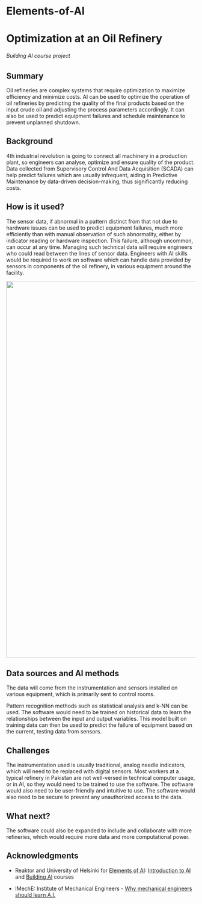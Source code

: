 # Elements-of-AI

<!-- This is the markdown template for the final project of the Building AI course,
created by Reaktor Innovations and University of Helsinki.
Copy the template, paste it to your GitHub README and edit! -->

# Optimization at an Oil Refinery

###### Building AI course project

## Summary

Oil refineries are complex systems that require optimization to maximize efficiency and minimize costs. AI can be used to optimize the operation of oil refineries by predicting the quality of the final products based on the input crude oil and adjusting the process parameters accordingly. It can also be used to predict equipment failures and schedule maintenance to prevent unplanned shutdown.

## Background

4th industrial revolution is going to connect all machinery in a production plant, so engineers can analyse, optimize and ensure quality of the product. Data collected from Supervisory Control And Data Acquisition (SCADA) can help predict failures which are usually infrequent, aiding in Predictive Maintenance by data-driven decision-making, thus significantly reducing costs.

## How is it used?

The sensor data, if abnormal in a pattern distinct from that not due to hardware issues can be used to predict equipment failures, much more efficiently than with manual observation of such abnormality, either by indicator reading or hardware inspection. This failure, although uncommon, can occur at any time. Managing such technical data will require engineers who could read between the lines of sensor data. Engineers with AI skills would be required to work on software which can handle data provided by sensors in components of the oil refinery, in various equipment around the facility.

<img src="https://imechewebresources.blob.core.windows.net/imeche-web-content/images/default-source/oscar/institution-news/ai-in-2-800.png?sfvrsn=d429412_2" width="1000">

## Data sources and AI methods

The data will come from the instrumentation and sensors installed on various equipment, which is primarily sent to control rooms.

Pattern recognition methods such as statistical analysis and k-NN can be used. The software would need to be trained on historical data to learn the relationships between the input and output variables. This model built on training data can then be used to predict the failure of equipment based on the current, testing data from sensors.

## Challenges

The instrumentation used is usually traditional, analog needle indicators, which will need to be replaced with digital sensors. Most workers at a typical refinery in Pakistan are not well-versed in technical computer usage, or in AI, so they would need to be trained to use the software. The software would also need to be user-friendly and intuitive to use. The software would also need to be secure to prevent any unauthorized access to the data.

## What next?

The software could also be expanded to include and collaborate with more refineries, which would require more data and more computational power.

## Acknowledgments

- Reaktor and University of Helsinki for [Elements of AI](https://www.elementsofai.com/): [Introduction to AI](https://course.elementsofai.com/) and [Building AI](https://buildingai.elementsofai.com/) courses

- IMechE: Institute of Mechanical Engineers - [Why mechanical engineers should learn A.I.](https://www.imeche.org/news/news-article/why-mechanical-engineers-should-learn-a.i)
